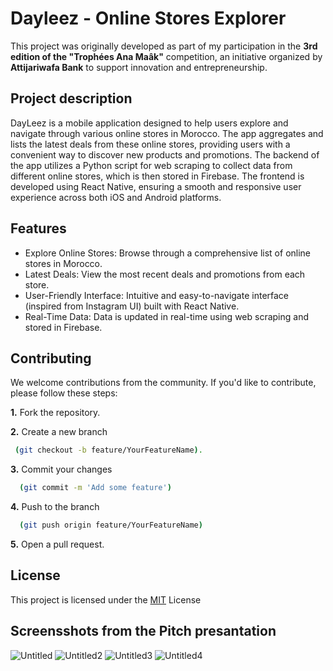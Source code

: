 # Dayleez - Online Stores Explorer
This project was originally developed as part of my participation in the **3rd edition of the "Trophées Ana Maâk"** competition, an initiative organized by **Attijariwafa Bank** to support innovation and entrepreneurship.  
## Project description
DayLeez is a mobile application designed to help users explore and navigate through various online stores in Morocco. The app aggregates and lists the latest deals from these online stores, providing users with a convenient way to discover new products and promotions. 
The backend of the app utilizes a Python script for web scraping to collect data from different online stores, which is then stored in Firebase. 
The frontend is developed using React Native, ensuring a smooth and responsive user experience across both iOS and Android platforms.
## Features
- Explore Online Stores: Browse through a comprehensive list of online stores in Morocco.
- Latest Deals: View the most recent deals and promotions from each store.
- User-Friendly Interface: Intuitive and easy-to-navigate interface (inspired from Instagram UI) built with React Native.
- Real-Time Data: Data is updated in real-time using web scraping and stored in Firebase.
## Contributing
We welcome contributions from the community. If you'd like to contribute, please follow these steps:
  
**1.** Fork the repository.  

**2.** Create a new branch
```bash
 (git checkout -b feature/YourFeatureName).
```
**3.** Commit your changes
```bash
  (git commit -m 'Add some feature')
```
**4.** Push to the branch
```bash
  (git push origin feature/YourFeatureName)
```
**5.** Open a pull request.
## License 
This project is licensed under the [MIT](https://github.com/MedRachy/Dayleez/edit/master/LICENSE/) License
## Screensshots from the Pitch presantation 
![Untitled](https://github.com/MedRachy/Dayleez/assets/13630972/74a54de7-bc42-4eb9-a361-70a807e6fcb6)
![Untitled2](https://github.com/MedRachy/Dayleez/assets/13630972/e11da9e9-8b53-497a-b134-2073623b2d99)
![Untitled3](https://github.com/MedRachy/Dayleez/assets/13630972/7d640e9f-b45d-4e1c-a211-171fabb3bf37)
![Untitled4](https://github.com/MedRachy/Dayleez/assets/13630972/0ae9dc66-588e-4f4b-9069-db613c75c741)
